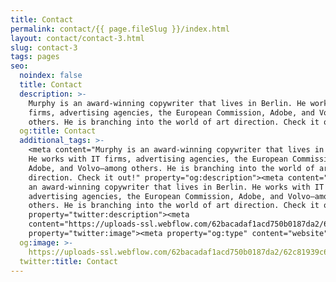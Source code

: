 ```yaml
---
title: Contact
permalink: contact/{{ page.fileSlug }}/index.html
layout: contact/contact-3.html
slug: contact-3
tags: pages
seo:
  noindex: false
  title: Contact
  description: >-
    Murphy is an award-winning copywriter that lives in Berlin. He works with IT
    firms, advertising agencies, the European Commission, Adobe, and Volvo—among
    others. He is branching into the world of art direction. Check it out!
  og:title: Contact
  additional_tags: >-
    <meta content="Murphy is an award-winning copywriter that lives in Berlin.
    He works with IT firms, advertising agencies, the European Commission,
    Adobe, and Volvo—among others. He is branching into the world of art
    direction. Check it out!" property="og:description"><meta content="Murphy is
    an award-winning copywriter that lives in Berlin. He works with IT firms,
    advertising agencies, the European Commission, Adobe, and Volvo—among
    others. He is branching into the world of art direction. Check it out!"
    property="twitter:description"><meta
    content="https://uploads-ssl.webflow.com/62bacadaf1acd750b0187da2/62c81939c6333b14764c46d5_graph%20image.png"
    property="twitter:image"><meta property="og:type" content="website">
  og:image: >-
    https://uploads-ssl.webflow.com/62bacadaf1acd750b0187da2/62c81939c6333b14764c46d5_graph%20image.png
  twitter:title: Contact
---
```



